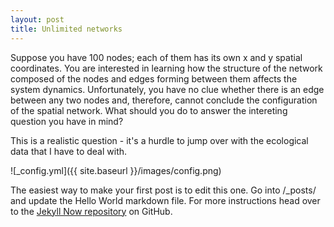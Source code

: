 ```yaml
---
layout: post
title: Unlimited networks
---
```


Suppose you have 100 nodes; each of them has its own x and y spatial coordinates. You are interested in learning how the structure of the network composed of the nodes and edges forming between them affects the system dynamics.  Unfortunately, you have no clue whether there is an edge between any two nodes and, therefore, cannot conclude the configuration of the spatial network.  What should you do to answer the intereting question you have in mind?

This is a realistic question - it's a hurdle to jump over with the ecological data that I have to deal with. 



![_config.yml]({{ site.baseurl }}/images/config.png)

The easiest way to make your first post is to edit this one. Go into /_posts/ and update the Hello World markdown file. For more instructions head over to the [Jekyll Now repository](https://github.com/barryclark/jekyll-now) on GitHub.
